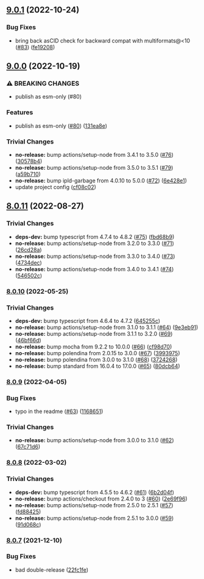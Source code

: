 ## [9.0.1](https://github.com/ipld/js-dag-json/compare/v9.0.0...v9.0.1) (2022-10-24)


### Bug Fixes

* bring back asCID check for backward compat with multiformats@<10 ([#83](https://github.com/ipld/js-dag-json/issues/83)) ([fe19208](https://github.com/ipld/js-dag-json/commit/fe19208aef881769470d5e9730ba434a3076346e))

## [9.0.0](https://github.com/ipld/js-dag-json/compare/v8.0.11...v9.0.0) (2022-10-19)


### ⚠ BREAKING CHANGES

* publish as esm-only (#80)

### Features

* publish as esm-only ([#80](https://github.com/ipld/js-dag-json/issues/80)) ([131ea8e](https://github.com/ipld/js-dag-json/commit/131ea8e91fba1845ff755f8e8e6672fdf0919ca3))


### Trivial Changes

* **no-release:** bump actions/setup-node from 3.4.1 to 3.5.0 ([#76](https://github.com/ipld/js-dag-json/issues/76)) ([30578b4](https://github.com/ipld/js-dag-json/commit/30578b4f3dc7f2d3b1517ba69965115d17d74e16))
* **no-release:** bump actions/setup-node from 3.5.0 to 3.5.1 ([#79](https://github.com/ipld/js-dag-json/issues/79)) ([a59b710](https://github.com/ipld/js-dag-json/commit/a59b710d3585ea6f07cbc4890a1c4d100a8bec4e))
* **no-release:** bump ipld-garbage from 4.0.10 to 5.0.0 ([#72](https://github.com/ipld/js-dag-json/issues/72)) ([6e428e1](https://github.com/ipld/js-dag-json/commit/6e428e1ad953495c2c6546b020faeb898ab812d7))
* update project config ([cf08c02](https://github.com/ipld/js-dag-json/commit/cf08c02c1ada814e43c34c6df24d464718d581d8))

## [8.0.11](https://github.com/ipld/js-dag-json/compare/v8.0.10...v8.0.11) (2022-08-27)


### Trivial Changes

* **deps-dev:** bump typescript from 4.7.4 to 4.8.2 ([#75](https://github.com/ipld/js-dag-json/issues/75)) ([fbd68b9](https://github.com/ipld/js-dag-json/commit/fbd68b92b6169f1bb27e3f05befe80827de752d1))
* **no-release:** bump actions/setup-node from 3.2.0 to 3.3.0 ([#71](https://github.com/ipld/js-dag-json/issues/71)) ([26cd28a](https://github.com/ipld/js-dag-json/commit/26cd28a6bfe8a895b1c102587402dfb558ae30e5))
* **no-release:** bump actions/setup-node from 3.3.0 to 3.4.0 ([#73](https://github.com/ipld/js-dag-json/issues/73)) ([4734dec](https://github.com/ipld/js-dag-json/commit/4734dec409786ec00479d3988a6d471f20b348cd))
* **no-release:** bump actions/setup-node from 3.4.0 to 3.4.1 ([#74](https://github.com/ipld/js-dag-json/issues/74)) ([546502c](https://github.com/ipld/js-dag-json/commit/546502ca9fc03ae0799a9b47c999c66612ea2035))

### [8.0.10](https://github.com/ipld/js-dag-json/compare/v8.0.9...v8.0.10) (2022-05-25)


### Trivial Changes

* **deps-dev:** bump typescript from 4.6.4 to 4.7.2 ([645255c](https://github.com/ipld/js-dag-json/commit/645255c916104dc5129f1d701eac40119bebf996))
* **no-release:** bump actions/setup-node from 3.1.0 to 3.1.1 ([#64](https://github.com/ipld/js-dag-json/issues/64)) ([9e3eb91](https://github.com/ipld/js-dag-json/commit/9e3eb91079105d435129de7bf364d75f60dfbb91))
* **no-release:** bump actions/setup-node from 3.1.1 to 3.2.0 ([#69](https://github.com/ipld/js-dag-json/issues/69)) ([46bf66d](https://github.com/ipld/js-dag-json/commit/46bf66d1d9f6e03fd3e051c61abb9f7625b1c664))
* **no-release:** bump mocha from 9.2.2 to 10.0.0 ([#66](https://github.com/ipld/js-dag-json/issues/66)) ([cf98d70](https://github.com/ipld/js-dag-json/commit/cf98d701a650baf50ddbe30d777aad1c71ec8867))
* **no-release:** bump polendina from 2.0.15 to 3.0.0 ([#67](https://github.com/ipld/js-dag-json/issues/67)) ([3993975](https://github.com/ipld/js-dag-json/commit/3993975dff22b013664348caf94df83e3976a8d5))
* **no-release:** bump polendina from 3.0.0 to 3.1.0 ([#68](https://github.com/ipld/js-dag-json/issues/68)) ([3724268](https://github.com/ipld/js-dag-json/commit/37242680dde12d83f0de38d181312298f80469d8))
* **no-release:** bump standard from 16.0.4 to 17.0.0 ([#65](https://github.com/ipld/js-dag-json/issues/65)) ([80dcb64](https://github.com/ipld/js-dag-json/commit/80dcb64ef7502d1b353707d9e58fc9fe939cc263))

### [8.0.9](https://github.com/ipld/js-dag-json/compare/v8.0.8...v8.0.9) (2022-04-05)


### Bug Fixes

* typo in the readme ([#63](https://github.com/ipld/js-dag-json/issues/63)) ([1168651](https://github.com/ipld/js-dag-json/commit/1168651de0b0977b369faaac0a39495eb39e63b1))


### Trivial Changes

* **no-release:** bump actions/setup-node from 3.0.0 to 3.1.0 ([#62](https://github.com/ipld/js-dag-json/issues/62)) ([67c71d6](https://github.com/ipld/js-dag-json/commit/67c71d6a5f60d202c5dd4ace5b3766d4c812f3c6))

### [8.0.8](https://github.com/ipld/js-dag-json/compare/v8.0.7...v8.0.8) (2022-03-02)


### Trivial Changes

* **deps-dev:** bump typescript from 4.5.5 to 4.6.2 ([#61](https://github.com/ipld/js-dag-json/issues/61)) ([6b2d04f](https://github.com/ipld/js-dag-json/commit/6b2d04fd6a3429f5e10adc7f3d8094785be6a08a))
* **no-release:** bump actions/checkout from 2.4.0 to 3 ([#60](https://github.com/ipld/js-dag-json/issues/60)) ([2e69f96](https://github.com/ipld/js-dag-json/commit/2e69f965c08882b3a31db52341662d8ca51582f1))
* **no-release:** bump actions/setup-node from 2.5.0 to 2.5.1 ([#57](https://github.com/ipld/js-dag-json/issues/57)) ([fd88425](https://github.com/ipld/js-dag-json/commit/fd884252f6cf655234f4bd0323140cc1394adf87))
* **no-release:** bump actions/setup-node from 2.5.1 to 3.0.0 ([#59](https://github.com/ipld/js-dag-json/issues/59)) ([91d068c](https://github.com/ipld/js-dag-json/commit/91d068cbfa1dc621fdf65f5871da54458a55c5f4))

### [8.0.7](https://github.com/ipld/js-dag-json/compare/v8.0.6...v8.0.7) (2021-12-10)


### Bug Fixes

* bad double-release ([22fc1fe](https://github.com/ipld/js-dag-json/commit/22fc1fee8a494290670919b403cf2cc6ad0a14d6))
